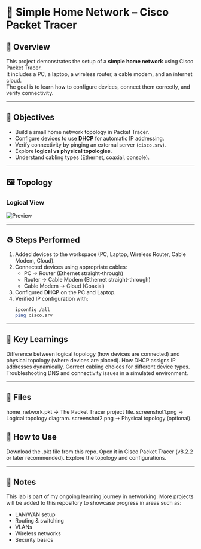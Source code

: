 # 📡 Simple Home Network – Cisco Packet Tracer

## 📖 Overview
This project demonstrates the setup of a **simple home network** using Cisco Packet Tracer.  
It includes a PC, a laptop, a wireless router, a cable modem, and an internet cloud.  
The goal is to learn how to configure devices, connect them correctly, and verify connectivity.

---

## 🎯 Objectives
- Build a small home network topology in Packet Tracer.  
- Configure devices to use **DHCP** for automatic IP addressing.  
- Verify connectivity by pinging an external server (`cisco.srv`).  
- Explore **logical vs physical topologies**.  
- Understand cabling types (Ethernet, coaxial, console). 

---

## 🖼️ Topology
### Logical View  
![Preview](packet-tracer/simple-home-network/images) 

---

## ⚙️ Steps Performed
1. Added devices to the workspace (PC, Laptop, Wireless Router, Cable Modem, Cloud).  
2. Connected devices using appropriate cables:  
   - PC → Router (Ethernet straight-through)  
   - Router → Cable Modem (Ethernet straight-through)  
   - Cable Modem → Cloud (Coaxial)  
3. Configured **DHCP** on the PC and Laptop.  
4. Verified IP configuration with:  
   ```bash
   ipconfig /all
   ping cisco.srv

---

## 🧠 Key Learnings
Difference between logical topology (how devices are connected) and physical topology (where devices are placed).
How DHCP assigns IP addresses dynamically.
Correct cabling choices for different device types.
Troubleshooting DNS and connectivity issues in a simulated environment.

---

## 📂 Files
home_network.pkt → The Packet Tracer project file.
screenshot1.png → Logical topology diagram.
screenshot2.png → Physical topology (optional).

## 🚀 How to Use
Download the .pkt file from this repo.
Open it in Cisco Packet Tracer (v8.2.2 or later recommended).
Explore the topology and configurations.

---

## 📌 Notes
This lab is part of my ongoing learning journey in networking. More projects will be added to this repository to showcase progress in areas such as:
- LAN/WAN setup
- Routing & switching
- VLANs
- Wireless networks
- Security basics
